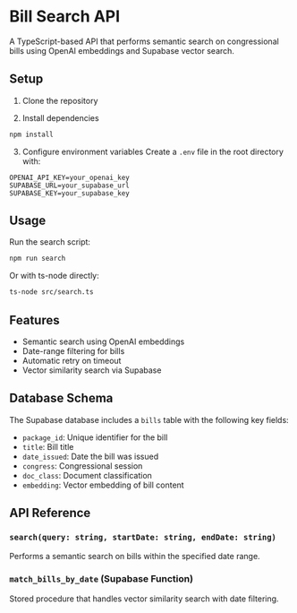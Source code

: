 # Bill Search API

A TypeScript-based API that performs semantic search on congressional bills using OpenAI embeddings and Supabase vector search.

## Setup

1. Clone the repository

2. Install dependencies

```bash
npm install
```

3. Configure environment variables
   Create a `.env` file in the root directory with:

```env
OPENAI_API_KEY=your_openai_key
SUPABASE_URL=your_supabase_url
SUPABASE_KEY=your_supabase_key
```

## Usage

Run the search script:

```bash
npm run search
```

Or with ts-node directly:

```bash
ts-node src/search.ts
```

## Features

- Semantic search using OpenAI embeddings
- Date-range filtering for bills
- Automatic retry on timeout
- Vector similarity search via Supabase

## Database Schema

The Supabase database includes a `bills` table with the following key fields:

- `package_id`: Unique identifier for the bill
- `title`: Bill title
- `date_issued`: Date the bill was issued
- `congress`: Congressional session
- `doc_class`: Document classification
- `embedding`: Vector embedding of bill content

## API Reference

### `search(query: string, startDate: string, endDate: string)`

Performs a semantic search on bills within the specified date range.

### `match_bills_by_date` (Supabase Function)

Stored procedure that handles vector similarity search with date filtering.
